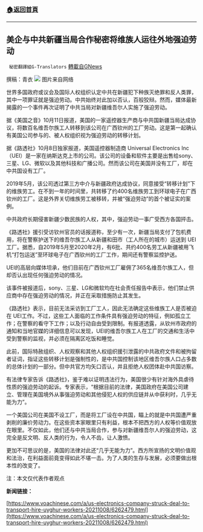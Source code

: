###  [:house:返回首頁](https://github.com/ourhimalayas/txt)
---


## 美企与中共新疆当局合作秘密将维族人运往外地强迫劳动
` 秘密翻譯組G-Translators` [轉載自GNews](https://gnews.org/zh-hans/1586559/)

撰稿：青衣
![](https://assets.gnews.org/wp-content/uploads/2021/10/图片1-31.png)
图片来自网络

世界多国政府或议会及国际人权组织认定中共在新疆犯下种族灭绝罪和反人类罪，其中一项罪证就是强迫劳动。中共始终对此加以否认，百般狡辩。然而，媒体最新揭露的一个事件再次证明了中共当局对新疆维吾尔人实施了强迫劳动。

据《美国之音》10月11日报道，美国的一家遥控器生产商与中共国新疆当局达成协议，将数百名维吾尔族工人转移到该公司在广西钦州的工厂劳动。这是第一起确认有美国公司参与的、被人权组织视为强迫劳动的转移计划。

据《路透社》10月8日独家报道，美国遥控器制造商 Universal Electronics Inc（UEI）是一家在纳斯达克上市的公司。该公司的设备和软件主要是出售给sony、三星、LG、微软以及其他科技和广播公司。然而该公司在美国并没有工厂，却在中共国设有工厂。

2019年5月，该公司透过第三方中介与新疆政府达成协议，同意接受“转移计划”下的维族劳工。在不到一年的时间里，共转移了约400名维族劳工到环球电子在广西钦州的工厂。这是外界关切维族劳工被移转，并被“强迫劳动”的首个被证实的案例。

中共政府长期侵害新疆少数民族的人权，其中，强迫劳动一事广受西方各国抨击。

《路透社》援引受访钦州官员的话报道称，至少有一次，新疆当局支付了包机费用，将在警察护送下的维吾尔族工人从新疆和田市（工人所在的城市）运送到 UEI工厂。据悉，自2019年5月至2020年2月，有6批、共约400名劳工从新疆被用飞机“打包运送”至环球电子在广西钦州的工厂工作，期间还有警察监控护送。

UEI的高层向媒体坦承，他们目前在广西钦州工厂雇佣了365名维吾尔族工人，但却否认出现任何强迫劳动的情况。

该事件被报道后，sony、三星、LG和微软均在社会责任报告中表示，他们禁止供应商中存在强迫劳动的情况，并正在采取措施防止其发生。

《路透社》表示，目前无法采访到工厂工人，因此无法确定这些维族工人是否被迫在 UEI工作。不过，这些工人面临的工作条件具有强迫劳动的特征，例如孤立工作；在警察的看守下工作；以及行动自由受到限制。有报道透露，从钦州市政府的通知和当地官媒的详细信息可以发现，UEI的维吾尔族工人在工厂的交通和生活中受到警察的监视，并必须在隔离区吃饭和睡觉。

此前，国际特赦组织、人权观察和其他人权组织援引泄露的中共政府文件和被拘留者证词，指证这些转移计划是强制性的，是中共国控制该地区维吾尔族人口占多数的总体计划的一部分。但中共官方均矢口否认，并且拒绝人权团体赴中共国访察。

有法律专家告诉《路透社》，鉴于难以证明违法行为，美国很少有针对海外具虐待性质的强迫劳动的起诉。专家表示，“根据目前的法律，美国政府在美国公司建立、管理在美国境外从事强迫劳动和其他侵犯人权的供应链并从中获利时，几乎无能为力”。

一个美国公司在美国不设工厂，而是将工厂设在中共国，瞄上的就是中共国遭严重剥削的廉价劳动力。在这些资本家眼里只有利益，根本不把西方的人权等价值观放在眼里。不仅如此，他们还与中共当局合作，参与对新疆维吾尔人的强迫劳动，这完全是反文明、反人类的行为，令人不齿，让人激愤。

更加不可思议的是，美国的法律对此还“几乎无能为力”。西方所宣扬的文明价值观和法治，在利益面前竟变得如此不堪一击。为了人类的生存与发展，必须要做出根本性的改变了。

注：本文仅代表作者观点

**新闻链接：**

[https://www.voachinese.com/a/us-electronics-company-struck-deal-to-transport-hire-uyghur-workers-20211008/6262479.html](https://www.voachinese.com/a/us-electronics-company-struck-deal-to-transport-hire-uyghur-workers-20211008/6262479.html)
